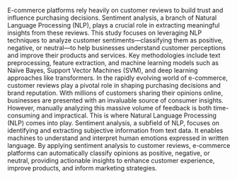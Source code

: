 E-commerce platforms rely heavily on customer reviews to build trust and influence purchasing decisions. Sentiment analysis, a branch of Natural Language Processing (NLP), plays a crucial role in extracting meaningful insights from these reviews. This study focuses on leveraging NLP techniques to analyze customer sentiments—classifying them as positive, negative, or neutral—to help businesses understand customer perceptions and improve their products and services. 
Key methodologies include text preprocessing, feature extraction, and machine learning models such as Naïve Bayes, Support Vector Machines (SVM), and deep learning approaches like transformers. 
In the rapidly evolving world of e-commerce, customer reviews play a pivotal role in shaping purchasing decisions and brand reputation. With millions of customers sharing their opinions online, businesses are presented with an invaluable source of consumer insights. However, manually analyzing this massive volume of feedback is both time-consuming and impractical. This is where Natural Language Processing (NLP) comes into play.
Sentiment analysis, a subfield of NLP, focuses on identifying and extracting subjective information from text data. It enables machines to understand and interpret human emotions expressed in written language. By applying sentiment analysis to customer reviews, e-commerce platforms can automatically classify opinions as positive, negative, or neutral, providing actionable insights to enhance customer experience, improve products, and inform marketing strategies.
